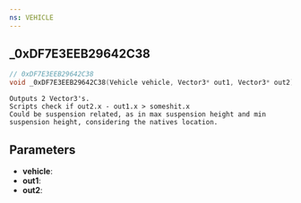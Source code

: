 ```yaml
---
ns: VEHICLE
---
```

## _0xDF7E3EEB29642C38

```c
// 0xDF7E3EEB29642C38
void _0xDF7E3EEB29642C38(Vehicle vehicle, Vector3* out1, Vector3* out2);
```

```
Outputs 2 Vector3's.  
Scripts check if out2.x - out1.x > someshit.x  
Could be suspension related, as in max suspension height and min suspension height, considering the natives location.  
```

## Parameters
* **vehicle**: 
* **out1**: 
* **out2**: 

